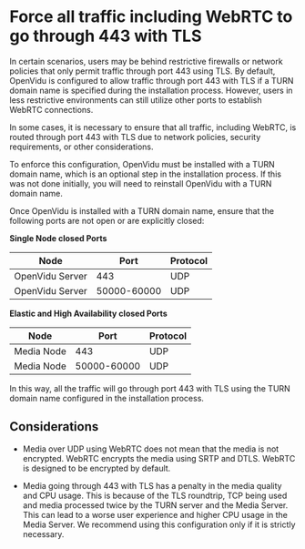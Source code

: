 # Force all traffic including WebRTC to go through 443 with TLS

In certain scenarios, users may be behind restrictive firewalls or network policies that only permit traffic through port 443 using TLS. By default, OpenVidu is configured to allow traffic through port 443 with TLS if a TURN domain name is specified during the installation process. However, users in less restrictive environments can still utilize other ports to establish WebRTC connections.

In some cases, it is necessary to ensure that all traffic, including WebRTC, is routed through port 443 with TLS due to network policies, security requirements, or other considerations.

To enforce this configuration, OpenVidu must be installed with a TURN domain name, which is an optional step in the installation process. If this was not done initially, you will need to reinstall OpenVidu with a TURN domain name.

Once OpenVidu is installed with a TURN domain name, ensure that the following ports are not open or are explicitly closed:


**Single Node closed Ports**

**Node**|**Port**|**Protocol**
---|---|---
OpenVidu Server|443|UDP
OpenVidu Server|50000-60000|UDP

**Elastic and High Availability closed Ports**

**Node**|**Port**|**Protocol**
---|---|---
Media Node|443|UDP
Media Node|50000-60000|UDP

In this way, all the traffic will go through port 443 with TLS using the TURN domain name configured in the installation process.

## Considerations

- Media over UDP using WebRTC does not mean that the media is not encrypted. WebRTC encrypts the media using SRTP and DTLS. WebRTC is designed to be encrypted by default.

- Media going through 443 with TLS has a penalty in the media quality and CPU usage. This is because of the TLS roundtrip, TCP being used and media processed twice by the TURN server and the Media Server. This can lead to a worse user experience and higher CPU usage in the Media Server. We recommend using this configuration only if it is strictly necessary.

